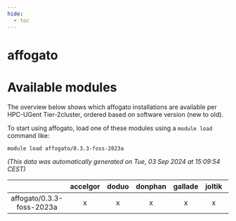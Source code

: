 ```yaml
---
hide:
  - toc
---
```


affogato
========

# Available modules


The overview below shows which affogato installations are available per HPC-UGent Tier-2cluster, ordered based on software version (new to old).

To start using affogato, load one of these modules using a `module load` command like:

```shell
module load affogato/0.3.3-foss-2023a
```

*(This data was automatically generated on Tue, 03 Sep 2024 at 15:09:54 CEST)*  

| |accelgor|doduo|donphan|gallade|joltik|shinx|skitty|
| :---: | :---: | :---: | :---: | :---: | :---: | :---: | :---: |
|affogato/0.3.3-foss-2023a|x|x|x|x|x|x|x|
